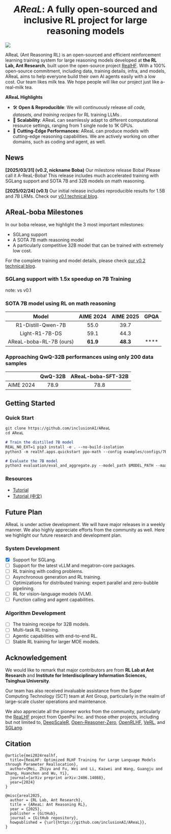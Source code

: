 <h1 align="center">
<em>AReaL</em>: A fully open-sourced and inclusive RL project for large reasoning models
</h1>

![](/assets/logo.jpeg)

AReaL (Ant Reasoning RL) is an open-sourced and efficient reinforcement learning training system for large reasoning models developed at **the RL Lab, Ant Research**, built upon the open-source project [RealHF](https://github.com/openpsi-project/ReaLHF). With a 100% open-source commitment, including data, training details, infra, and models, AReaL aims to help everyone build their own AI agents easily with a low cost.  Our team likes milk tea. We hope people will like our project just like a-real-milk tea.

**AReaL Highlights**

+ 🛠️ **Open & Reproducible**: We will continuously release _all code, datasets, and training recipes_ for RL training LLMs .
+ 🚀 **Scalability**: AReaL can seamlessly adapt to different computational resource settings, ranging from 1 single node to 1K GPUs.
+ 🔪 **Cutting-Edge Performances:** AReaL can produce models with cutting-edge reasoning capabilities. We are actively working on other domains, such as coding and agent, as well. 

## News

**[2025/03/31] (v0.2, nickname Boba)** Our milestone release Boba! Please call it A-ReaL-Boba! This release includes much accelerated training with SGLang support and SOTA 7B and 32B models on math reasoning. 

**[2025/02/24] (v0.1)** Our initial release includes reproducible results for 1.5B and 7B LRMs. Check our [v0.1 technical blog](/blog/AReaL_v0_1.md).

## AReaL-boba Milestones

In our boba release, we highlight the 3 most important milestones:

+ SGLang support
+ A SOTA 7B math reasoning model
+ A particularly competitive 32B model that can be trained with extremely low cost.

For the complete training and model details, please check [our v0.2 technical blog](/blog/AReaL_v0_2.md). 

### SGLang support with 1.5x speedup on 7B Training
note: vs v0.1

### SOTA 7B model using RL on math reasoning
| Model  | AIME 2024 | AIME 2025 | GPQA |
| :---: | :---: | :---: | :---: |
| R1-Distill-Qwen-7B | 55.0 | 39.7 |  |
| Light-R1-7B-DS | 59.1 | 44.3 |  |
| AReaL-boba-RL-7B (ours) | **61.9** | **48.3** | **** |


### Approaching QwQ-32B performances using only 200 data samples
|  | QwQ-32B | AReaL-boba-SFT-32B |
| --- | :---: | :---: |
| AIME 2024 | 78.9 | 78.8 |


## Getting Started

### Quick Start
```markdown
git clone https://github.com/inclusionAI/AReaL
cd AReaL

# Train the distilled 7B model
REAL_NO_EXT=1 pip3 install -e . --no-build-isolation
python3 -m realhf.apps.quickstart ppo-math --config examples/configs/7B-distill/areal-7B-distill-gpus-128.yaml

# Evaluate the 7B model
python3 evaluation/eval_and_aggregate.py --model_path $MODEL_PATH --max_gen_tokens 32768
```

### Resources
+ [Tutorial](/examples/README.md)
+ [Tutorial (中文)](/examples/README_zh.md)

## Future Plan
AReaL is under active development. We will have major releases in a weekly manner. We also highly appreciate efforts from the community as well. Here we highlight our future research and development plan. 

### System Development
- [x] Support for SGLang.
- [ ] Support for the latest vLLM and megatron-core packages.
- [ ] RL training with coding problems.
- [ ] Asynchronous generation and RL training.
- [ ] Optimizations for distributed training: expert parallel and zero-bubble pipelining.
- [ ] RL for vision-language models (VLM).
- [ ] Function calling and agent capabilities.

### Algorithm Development
- [ ] The training receipe for 32B models.
- [ ] Multi-task RL training.
- [ ] Agentic capabilities with end-to-end RL.
- [ ] Stable RL training for larger MOE models.

## Acknowledgement

We would like to remark that major contributors are from **RL Lab at Ant Research** and **Institute for Interdisciplinary Information Sciences, Tsinghua University**.

Our team has also received invaluable assistance from the Super Computing Technology (SCT) team at Ant Group, particularly in the realm of large-scale cluster operations and maintenance. 

We also appreciate all the pioneer works from the community, particularly the [ReaLHF](https://github.com/openpsi-project/ReaLHF) project from OpenPsi Inc. and those other projects, including but not limited to, [DeepScaleR](https://github.com/agentica-project/deepscaler), [Open-Reasoner-Zero](https://github.com/Open-Reasoner-Zero/Open-Reasoner-Zero/tree/main), [OpenRLHF](https://github.com/OpenRLHF/OpenRLHF), [VeRL](https://github.com/volcengine/verl), and [SGLang](https://github.com/sgl-project/sglang).

## Citation
```plain
@article{mei2024realhf,
  title={ReaLHF: Optimized RLHF Training for Large Language Models through Parameter Reallocation},
  author={Mei, Zhiyu and Fu, Wei and Li, Kaiwei and Wang, Guangju and Zhang, Huanchen and Wu, Yi},
  journal={arXiv preprint arXiv:2406.14088},
  year={2024}
}
```

```plain
@misc{areal2025,
  author = {RL Lab, Ant Research},
  title = {AReaL: Ant Reasoning RL},
  year = {2025},
  publisher = {GitHub},
  journal = {GitHub repository},
  howpublished = {\url{https://github.com/inclusionAI/AReaL}},
}
```

